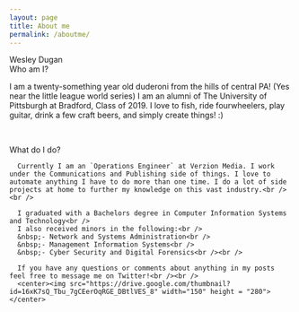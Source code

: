 ```yaml
---
layout: page
title: About me
permalink: /aboutme/
---
```

<div class="man-title">
  Wesley Dugan
</div>
<div class="manual manual-title">
  Who am I?
  </div>
<p>  <div class="manual-content">
      I am a twenty-something year old duderoni from the hills of central PA! (Yes near the little league world series)
      I am an alumni of The University of Pittsburgh at Bradford, Class of 2019.
      I love to fish, ride fourwheelers, play guitar, drink a few craft beers, and simply create things! :)

  </div>
</p>
<p><br /></p>

  <div class="manual manual-title">
  What do I do?
  </div>
<p>  <div class="manual-content">

      Currently I am an `Operations Engineer` at Verzion Media. I work under the Communications and Publishing side of things. I love to automate anything I have to do more than one time. I do a lot of side projects at home to further my knowledge on this vast industry.<br /><br />

      I graduated with a Bachelors degree in Computer Information Systems and Technology<br />
      I also received minors in the following:<br />
      &nbsp;- Network and Systems Administration<br />
      &nbsp;- Management Information Systems<br />
      &nbsp;- Cyber Security and Digital Forensics<br /><br />
      
      If you have any questions or comments about anything in my posts feel free to message me on Twitter!<br /><br />
      <center><img src="https://drive.google.com/thumbnail?id=16xK7sQ_Tbu_7gCEerOqRGE_DBtlVES_8" width="150" height = "280"></center>
  </div>
</p>
